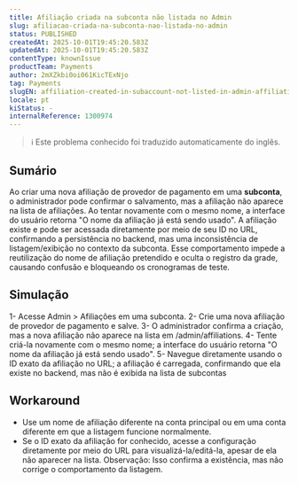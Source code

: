 ```yaml
---
title: Afiliação criada na subconta não listada no Admin
slug: afiliacao-criada-na-subconta-nao-listada-no-admin
status: PUBLISHED
createdAt: 2025-10-01T19:45:20.583Z
updatedAt: 2025-10-01T19:45:20.583Z
contentType: knownIssue
productTeam: Payments
author: 2mXZkbi0oi061KicTExNjo
tag: Payments
slugEN: affiliation-created-in-subaccount-not-listed-in-admin-affiliation-name-is-already-used-on-retry
locale: pt
kiStatus: -
internalReference: 1300974
---
```


>ℹ️ Este problema conhecido foi traduzido automaticamente do inglês.

## Sumário


Ao criar uma nova afiliação de provedor de pagamento em uma **subconta**, o administrador pode confirmar o salvamento, mas a afiliação não aparece na lista de afiliações. Ao tentar novamente com o mesmo nome, a interface do usuário retorna "O nome da afiliação já está sendo usado".
A afiliação existe e pode ser acessada diretamente por meio de seu ID no URL, confirmando a persistência no backend, mas uma inconsistência de listagem/exibição no contexto da subconta.
Esse comportamento impede a reutilização do nome de afiliação pretendido e oculta o registro da grade, causando confusão e bloqueando os cronogramas de teste.
## Simulação


1- Acesse Admin > Afiliações em uma subconta.
2- Crie uma nova afiliação de provedor de pagamento e salve.
3- O administrador confirma a criação, mas a nova afiliação não aparece na lista em /admin/affiliations.
4- Tente criá-la novamente com o mesmo nome; a interface do usuário retorna "O nome da afiliação já está sendo usado".
5- Navegue diretamente usando o ID exato da afiliação no URL; a afiliação é carregada, confirmando que ela existe no backend, mas não é exibida na lista de subcontas
## Workaround



- Use um nome de afiliação diferente na conta principal ou em uma conta diferente em que a listagem funcione normalmente.
- Se o ID exato da afiliação for conhecido, acesse a configuração diretamente por meio do URL para visualizá-la/editá-la, apesar de ela não aparecer na lista. Observação: Isso confirma a existência, mas não corrige o comportamento da listagem.



